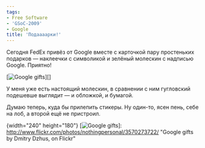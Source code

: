 ```yaml
---
tags:
- Free Software
- 'GSoC-2009'
- Google
title: 'Подаааарки!'
---
```


Сегодня FedEx привёз от Google вместе с карточкой пару простеньких
подарков — наклеечки с символикой и зелёный молескин с надписью Google.
Приятно!

[![Google gifts][]][]

У меня уже есть настоящий молескин, в сравнении с ним гугловский
подешевше выглядит — и обложкой, и бумагой.

Думаю теперь, куда бы прилепить стикеры. Ну один-то, ясен пень, себе на
лоб, а второй ещё не пристроил.

  [Google gifts]: http://farm4.static.flickr.com/3647/3570273722_1dbb1791b0_m.jpg
  {width="240" height="180"}
  [![Google gifts][]]: http://www.flickr.com/photos/nothingpersonal/3570273722/
    "Google gifts by Dmitry Dzhus, on Flickr"
